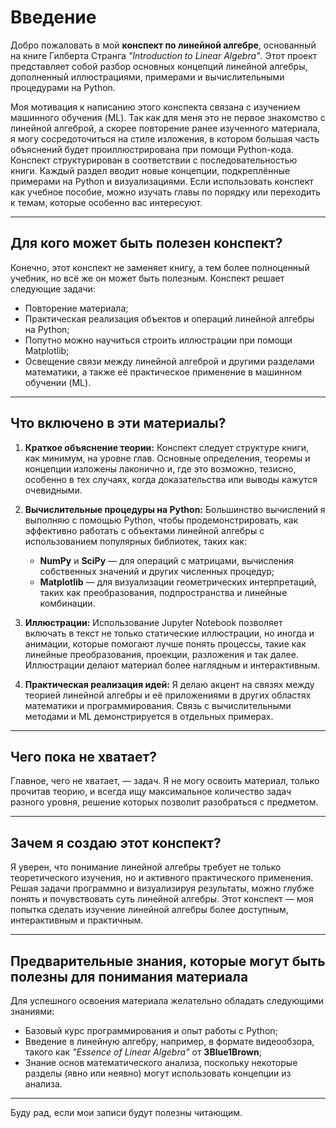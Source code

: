 # Введение

Добро пожаловать в мой **конспект по линейной алгебре**, основанный на книге Гилберта Странга *"Introduction to Linear Algebra"*. Этот проект представляет собой разбор основных концепций линейной алгебры, дополненный иллюстрациями, примерами и вычислительными процедурами на Python. 

Моя мотивация к написанию этого конспекта связана с изучением машинного обучения (ML). Так как для меня это не первое знакомство с линейной алгеброй, а скорее повторение ранее изученного материала, я могу сосредоточиться на стиле изложения, в котором большая часть объяснений будет проиллюстрирована при помощи Python-кода. Конспект структурирован в соответствии с последовательностью книги. Каждый раздел вводит новые концепции, подкреплённые примерами на Python и визуализациями. Если использовать конспект как учебное пособие, можно изучать главы по порядку или переходить к темам, которые особенно вас интересуют.

---

## Для кого может быть полезен конспект?

Конечно, этот конспект не заменяет книгу, а тем более полноценный учебник, но всё же он может быть полезным. Конспект решает следующие задачи:

- Повторение материала;
- Практическая реализация объектов и операций линейной алгебры на Python;
- Попутно можно научиться строить иллюстрации при помощи Matplotlib;
- Освещение связи между линейной алгеброй и другими разделами математики, а также её практическое применение в машинном обучении (ML).

---

## Что включено в эти материалы?

1. **Краткое объяснение теории:**
   Конспект следует структуре книги, как минимум, на уровне глав. Основные определения, теоремы и концепции изложены лаконично и, где это возможно, тезисно, особенно в тех случаях, когда доказательства или выводы кажутся очевидными. 

2. **Вычислительные процедуры на Python:**
   Большинство вычислений я выполняю с помощью Python, чтобы продемонстрировать, как эффективно работать с объектами линейной алгебры с использованием популярных библиотек, таких как:
   - **NumPy** и **SciPy** — для операций с матрицами, вычисления собственных значений и других численных процедур;
   - **Matplotlib** — для визуализации геометрических интерпретаций, таких как преобразования, подпространства и линейные комбинации.

3. **Иллюстрации:**
   Использование Jupyter Notebook позволяет включать в текст не только статические иллюстрации, но иногда и анимации, которые помогают лучше понять процессы, такие как линейные преобразования, проекции, разложения и так далее. Иллюстрации делают материал более наглядным и интерактивным.

4. **Практическая реализация идей:**
   Я делаю акцент на связях между теорией линейной алгебры и её приложениями в других областях математики и программирования. Связь с вычислительными методами и ML демонстрируется в отдельных примерах.

---

## Чего пока не хватает?

Главное, чего не хватает, — задач. Я не могу освоить материал, только прочитав теорию, и всегда ищу максимальное количество задач разного уровня, решение которых позволит разобраться с предметом.

---

## Зачем я создаю этот конспект?

Я уверен, что понимание линейной алгебры требует не только теоретического изучения, но и активного практического применения. Решая задачи программно и визуализируя результаты, можно глубже понять и почувствовать суть линейной алгебры. Этот конспект — моя попытка сделать изучение линейной алгебры более доступным, интерактивным и практичным.

---

## Предварительные знания, которые могут быть полезны для понимания материала

Для успешного освоения материала желательно обладать следующими знаниями:
- Базовый курс программирования и опыт работы с Python;
- Введение в линейную алгебру, например, в формате видеообзора, такого как *"Essence of Linear Algebra"* от **3Blue1Brown**;
- Знание основ математического анализа, поскольку некоторые разделы (явно или неявно) могут использовать концепции из анализа.

---

Буду рад, если мои записи будут полезны читающим.